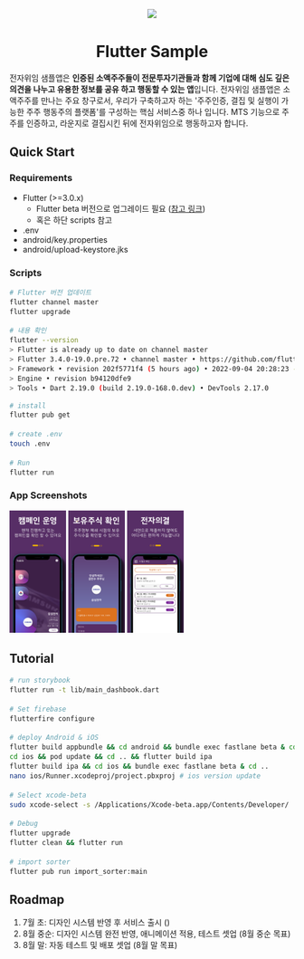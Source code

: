 <p align="center">
  <img src="./docs/flutter-sample.webp" width="200" />
  <h1 align="center">Flutter Sample</h1>
</p>

전자위임 샘플앱은 **인증된 소액주주들이 전문투자기관들과 함께 기업에 대해 심도 깊은 의견을 나누고 유용한 정보를 공유 하고 행동할 수 있는 앱**입니다. 전자위임 샘플앱은 소액주주를 만나는 주요 창구로서, 우리가 구축하고자 하는 '주주인증, 결집 및 실행이 가능한 주주 행동주의 플랫폼'를 구성하는 핵심 서비스중 하나 입니다. MTS 기능으로 주주를 인증하고, 라운지로 결집시킨 뒤에 전자위임으로 행동하고자 합니다.

## Quick Start

### Requirements

- Flutter (>=3.0.x)
  - Flutter beta 버전으로 업그레이드 필요 ([참고 링크](https://docs.flutter.dev/development/tools/sdk/upgrading))
  - 혹은 하단 scripts 참고
- .env
- android/key.properties
- android/upload-keystore.jks

### Scripts

```bash
# Flutter 버전 업데이트
flutter channel master
flutter upgrade

# 내용 확인
flutter --version
> Flutter is already up to date on channel master
> Flutter 3.4.0-19.0.pre.72 • channel master • https://github.com/flutter/flutter.git
> Framework • revision 202f5771f4 (5 hours ago) • 2022-09-04 20:28:23 -0400
> Engine • revision b94120dfe9
> Tools • Dart 2.19.0 (build 2.19.0-168.0.dev) • DevTools 2.17.0
```

```bash
# install
flutter pub get

# create .env
touch .env

# Run
flutter run
```

### App Screenshots

<p float="left">
  <img src="./docs/intro_1.png" width="100" />
  <img src="./docs/intro_2.png" width="100" />
  <img src="./docs/intro_3.png" width="100" />
</p>

## Tutorial

```bash
# run storybook
flutter run -t lib/main_dashbook.dart

# Set firebase
flutterfire configure

# deploy Android & iOS
flutter build appbundle && cd android && bundle exec fastlane beta & cd ..
cd ios && pod update && cd .. && flutter build ipa
flutter build ipa && cd ios && bundle exec fastlane beta & cd ..
nano ios/Runner.xcodeproj/project.pbxproj # ios version update

# Select xcode-beta
sudo xcode-select -s /Applications/Xcode-beta.app/Contents/Developer/

# Debug
flutter upgrade
flutter clean && flutter run

# import sorter
flutter pub run import_sorter:main
```

## Roadmap

1. 7월 초: 디자인 시스템 반영 후 서비스 출시 ()
2. 8월 중순: 디자인 시스템 완전 반영, 애니메이션 적용, 테스트 셋업 (8월 중순 목표)
3. 8월 말: 자동 테스트 및 배포 셋업 (8월 말 목표)
